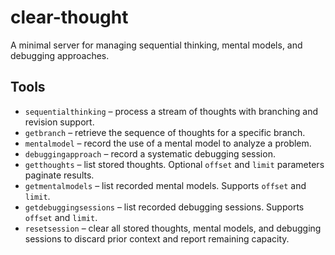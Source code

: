 # clear-thought

A minimal server for managing sequential thinking, mental models, and debugging approaches.

## Tools

- `sequentialthinking` – process a stream of thoughts with branching and revision support.
- `getbranch` – retrieve the sequence of thoughts for a specific branch.
- `mentalmodel` – record the use of a mental model to analyze a problem.
- `debuggingapproach` – record a systematic debugging session.
- `getthoughts` – list stored thoughts. Optional `offset` and `limit` parameters paginate results.
- `getmentalmodels` – list recorded mental models. Supports `offset` and `limit`.
- `getdebuggingsessions` – list recorded debugging sessions. Supports `offset` and `limit`.
- `resetsession` – clear all stored thoughts, mental models, and debugging sessions to discard prior context and report remaining capacity.

